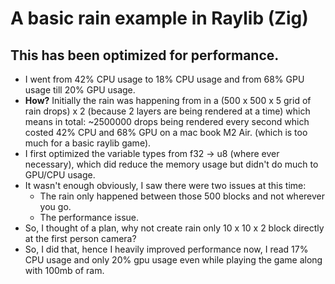 # A basic rain example in Raylib (Zig)

## This has been optimized for performance.

- I went from 42% CPU usage to 18% CPU usage and from 68% GPU usage till 20% GPU usage.
- **How?** Initially the rain was happening from in a (500 x 500 x 5 grid of rain drops) x 2 (because 2 layers are being rendered at a time) which means in total: ~2500000 drops being rendered every second which costed 42% CPU and 68% GPU on a mac book M2 Air. (which is too much for a basic raylib game).
- I first optimized the variable types from f32 -> u8 (where ever necessary), which did reduce the memory usage but didn't do much to GPU/CPU usage.
- It wasn't enough obviously, I saw there were two issues at this time:
    - The rain only happened between those 500 blocks and not wherever you go.
    - The performance issue.
- So, I thought of a plan, why not create rain only 10 x 10 x 2 block directly at the first person camera?
- So, I did that, hence I heavily improved performance now, I read 17% CPU usage and only 20% gpu usage even while playing the game along with 100mb of ram.
